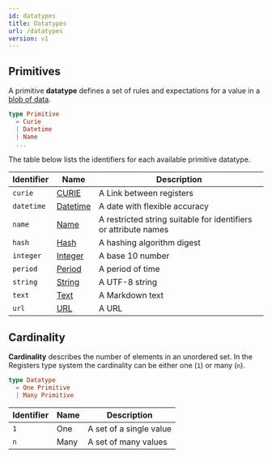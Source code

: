 ```yaml
---
id: datatypes
title: Datatypes
url: /datatypes
version: v1
---
```


## Primitives

A primitive **datatype** defines a set of rules and expectations for a value
in a [blob of data](/v1/glossary/item).

```elm
type Primitive
  = Curie
  | Datetime
  | Name
  ...
```

The table below lists the identifiers for each available primitive datatype.

| Identifier | Name | Description |
|-|-|-|
| `curie` | [CURIE](/v1/datatypes/curie) | A Link between registers |
| `datetime` | [Datetime](/v1/datatypes/datetime) | A date with flexible accuracy |
| `name` | [Name](/v1/datatypes/name) | A restricted string suitable for identifiers or attribute names |
| `hash` | [Hash](/v1/datatypes/hash) | A hashing algorithm digest |
| `integer` | [Integer](/v1/datatypes/integer) | A base 10 number |
| `period` | [Period](/v1/datatypes/period) | A period of time |
| `string` | [String](/v1/datatypes/string) | A UTF-8 string |
| `text` | [Text](/v1/datatypes/text) | A Markdown text |
| `url` | [URL](/v1/datatypes/url) | A URL |


## Cardinality

**Cardinality** describes the number of elements in an unordered set. In the
Registers type system the cardinality can be either one (`1`) or many (`n`).

```elm
type Datatype
  = One Primitive
  | Many Primitive
```

| Identifier | Name | Description |
|-|-|-|
| `1` | One | A set of a single value |
| `n` | Many | A set of many values |
